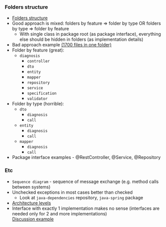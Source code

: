 ### Folders structure
* [Folders structure](https://softwareengineering.stackexchange.com/questions/338597/folder-by-type-or-folder-by-feature)
* Good approach is mixed: folders by feature => folder by type OR folders by type => folder by feature
    * With single class in package root (as package interface), everything else should be hidden in folders (as implementation details)
* Bad approach example [(1700 files in one folder)](https://github.com/nodejs/node/tree/master/test/parallel) 
* Folder by feature (great):
    * `diagnosis`
        * `controller`
        * `dto`
        * `entity`
        * `mapper`
        * `repository`
        * `service`
        * `specification`
        * `validator`
* Folder by type (horrible):
    * `dto`
        * `diagnosis`
        * `call`
    * `entity`
        * `diagnosis`
        * `call`
    * `mapper`
        * `diagnosis`
        * `call`
* Package interface examples - @RestController, @Service, @Repository   
    
### Etc
* `Sequence diagram` - sequence of message exchange (e.g. method calls between systems)
* Unchecked exceptions in most cases better than checked
    * Look at `java-dependencies` repository, `java-spring` package
* [Architecture levels](images/component-architecture-levels.png)
* Interface with exactly 1 implementation makes no sense (interfaces are needed only for 2 and more implementations) \
    [Discussion example](https://www.reddit.com/r/java/comments/1efc9iq/whats_the_deal_with_the_single_interface_single/)
